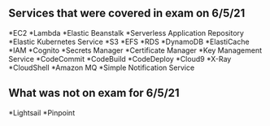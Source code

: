 ## Services that were covered in exam on 6/5/21

*EC2
*Lambda
*Elastic Beanstalk
*Serverless Application Repository
*Elastic Kubernetes Service
*S3
*EFS
*RDS
*DynamoDB
*ElastiCache
*IAM
*Cognito
*Secrets Manager
*Certificate Manager
*Key Management Service
*CodeCommit
*CodeBuild
*CodeDeploy
*Cloud9
*X-Ray
*CloudShell
*Amazon MQ
*Simple Notification Service




## What was not on exam for 6/5/21

*Lightsail
*Pinpoint
